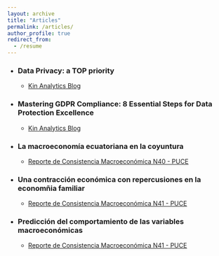 ```yaml
---
layout: archive
title: "Articles"
permalink: /articles/
author_profile: true
redirect_from:
  - /resume
---
```


 
* ### Data Privacy: a TOP priority
  * [Kin Analytics Blog](https://www.kinanalytics.com/blogs/data-privacy-a-top-priority)

* ### Mastering GDPR Compliance: 8 Essential Steps for Data Protection Excellence
  * [Kin Analytics Blog]([https://www.kinanalytics.com/blogs/data-privacy-a-top-priority](https://www.kinanalytics.com/blogs/mastering-gdpr-compliance-8-essential-steps-for-data-protection-excellence)https://www.kinanalytics.com/blogs/mastering-gdpr-compliance-8-essential-steps-for-data-protection-excellence)

* ### La macroeconomía ecuatoriana en la coyuntura
  * [Reporte de Consistencia Macroeconómica N40 - PUCE]([https://www.kinanalytics.com/blogs/data-privacy-a-top-priority](https://www.calameo.com/read/0030903348a2cf1af1946)https://www.calameo.com/read/0030903348a2cf1af1946)

* ### Una contracción económica con repercusiones en la economñia familiar
  * [Reporte de Consistencia Macroeconómica N41 - PUCE]([https://www.calameo.com/read/003090334520ef94aaecb)
 
* ### Predicción del comportamiento de las variables macroeconómicas
  * [Reporte de Consistencia Macroeconómica N41 - PUCE]([[https://www.calameo.com/read/003090334520ef94aaecb](https://www.calameo.com/read/0030903345eae5e3834aa)https://www.calameo.com/read/0030903345eae5e3834aa)
